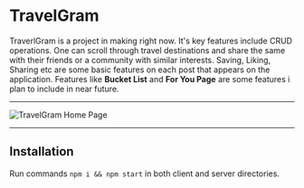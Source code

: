 # TravelGram

TraverlGram is a project in making right now. It's key features include CRUD operations. 
One can scroll through travel destinations and share the same with their friends or a community with similar interests.
Saving, Liking, Sharing etc are some basic features on each post that appears on the application.
Features like **Bucket List** and **For You Page** are some features i plan to include in near future.

---

![TravelGram Home Page](https://user-images.githubusercontent.com/89860330/188285037-70d67cb0-d8f0-446b-99cc-237c74650a70.png)

---

## Installation

Run commands `npm i && npm start` in both client and server directories.
